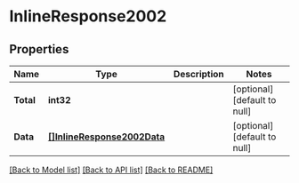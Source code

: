 # InlineResponse2002

## Properties
Name | Type | Description | Notes
------------ | ------------- | ------------- | -------------
**Total** | **int32** |  | [optional] [default to null]
**Data** | [**[]InlineResponse2002Data**](inline_response_200_2_data.md) |  | [optional] [default to null]

[[Back to Model list]](../README.md#documentation-for-models) [[Back to API list]](../README.md#documentation-for-api-endpoints) [[Back to README]](../README.md)


